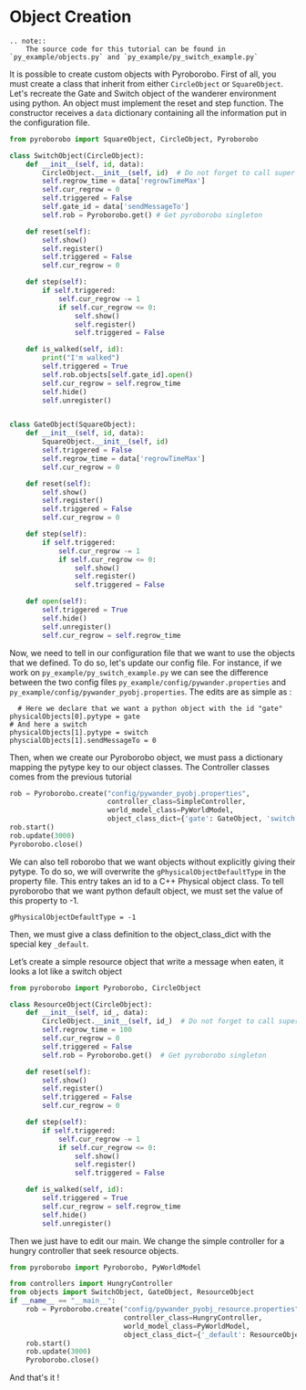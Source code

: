 # Object Creation

```eval_rst 
.. note::
    The source code for this tutorial can be found in `py_example/objects.py` and `py_example/py_switch_example.py`

```

It is possible to create custom objects with Pyroborobo. First of all, you must create a class that inherit from either `CircleObject` or `SquareObject`. Let's recreate the Gate and Switch object of the wanderer environment using python. An object must implement the reset and step function. The constructor receives a `data` dictionary containing all the information put in the configuration file. 

```python
from pyroborobo import SquareObject, CircleObject, Pyroborobo

class SwitchObject(CircleObject):
    def __init__(self, id, data):
        CircleObject.__init__(self, id)  # Do not forget to call super constructor
        self.regrow_time = data['regrowTimeMax']
        self.cur_regrow = 0
        self.triggered = False
        self.gate_id = data['sendMessageTo']
        self.rob = Pyroborobo.get() # Get pyroborobo singleton

    def reset(self):
        self.show()
        self.register()
        self.triggered = False
        self.cur_regrow = 0

    def step(self):
        if self.triggered:
            self.cur_regrow -= 1
            if self.cur_regrow <= 0:
                self.show()
                self.register()
                self.triggered = False

    def is_walked(self, id):
        print("I'm walked")
        self.triggered = True
        self.rob.objects[self.gate_id].open()
        self.cur_regrow = self.regrow_time
        self.hide()
        self.unregister()


class GateObject(SquareObject):
    def __init__(self, id, data):
        SquareObject.__init__(self, id)
        self.triggered = False
        self.regrow_time = data['regrowTimeMax']
        self.cur_regrow = 0

    def reset(self):
        self.show()
        self.register()
        self.triggered = False
        self.cur_regrow = 0

    def step(self):
        if self.triggered:
            self.cur_regrow -= 1
            if self.cur_regrow <= 0:
                self.show()
                self.register()
                self.triggered = False

    def open(self):
        self.triggered = True
        self.hide()
        self.unregister()
        self.cur_regrow = self.regrow_time
```

Now, we need to tell in our configuration file that we want to use the objects that we defined. To do so, let's update our config file. For instance, if we work on `py_example/py_switch_example.py` we can see the
difference between the two config files `py_example/config/pywander.properties` and `py_example/config/pywander_pyobj.properties`. The edits are as simple as :

```
  # Here we declare that we want a python object with the id "gate"
physicalObjects[0].pytype = gate
# And here a switch
physicalObjects[1].pytype = switch
physcialObjects[1].sendMessageTo = 0
```

Then, when we create our Pyroborobo object, we must pass a dictionary mapping the
pytype key to our object classes. The Controller classes comes from the previous tutorial

```python
rob = Pyroborobo.create("config/pywander_pyobj.properties",
                        controller_class=SimpleController,
                        world_model_class=PyWorldModel,
                        object_class_dict={'gate': GateObject, 'switch': SwitchObject})
rob.start()
rob.update(3000)
Pyroborobo.close()
```


We can also tell roborobo that we want objects without explicitly giving their pytype. To do so, we will overwrite the `gPhysicalObjectDefaultType` in the property file. This entry takes an id to a C++ Physical object class. To tell pyroborobo that we want python default object, we must set the value of this property to -1.

```
gPhysicalObjectDefaultType = -1
```

Then, we must give a class definition to the object_class_dict with the special key `_default`.

Let’s create a simple resource object that write a message when eaten, it looks a lot like a switch object

```python
from pyroborobo import Pyroborobo, CircleObject

class ResourceObject(CircleObject):
    def __init__(self, id_, data):
        CircleObject.__init__(self, id_)  # Do not forget to call super constructor
        self.regrow_time = 100
        self.cur_regrow = 0
        self.triggered = False
        self.rob = Pyroborobo.get()  # Get pyroborobo singleton

    def reset(self):
        self.show()
        self.register()
        self.triggered = False
        self.cur_regrow = 0

    def step(self):
        if self.triggered:
            self.cur_regrow -= 1
            if self.cur_regrow <= 0:
                self.show()
                self.register()
                self.triggered = False

    def is_walked(self, id):
        self.triggered = True
        self.cur_regrow = self.regrow_time
        self.hide()
        self.unregister()
```

Then we just have to edit our main. We change the simple controller for a hungry controller that seek resource objects.


```python
from pyroborobo import Pyroborobo, PyWorldModel

from controllers import HungryController
from objects import SwitchObject, GateObject, ResourceObject
if __name__ == "__main__":
    rob = Pyroborobo.create("config/pywander_pyobj_resource.properties",
                            controller_class=HungryController,
                            world_model_class=PyWorldModel,
                            object_class_dict={'_default': ResourceObject, 'gate': GateObject, 'switch': SwitchObject})
    rob.start()
    rob.update(3000)
    Pyroborobo.close()

```

And that's it !